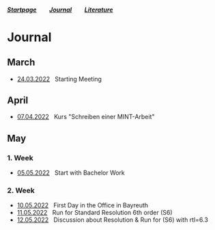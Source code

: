 ##### [Startpage](/README.md) &nbsp; &nbsp; &nbsp; &nbsp; [Journal](/journal/JOURNAL.md) &nbsp; &nbsp; &nbsp; &nbsp; [Literature](/README.md#litarture)

# Journal

## March

* [24.03.2022](2022-03-24.md) &nbsp; Starting Meeting

## April

* [07.04.2022](2022-04-07.md) &nbsp; Kurs "Schreiben einer MINT-Arbeit"

## May

### 1. Week
* [05.05.2022](2022-05-05.md) &nbsp; Start with Bachelor Work

### 2. Week

* [10.05.2022](2022-05-10.md) &nbsp; First Day in the Office in Bayreuth
* [11.05.2022](2022-05-11.md) &nbsp; Run for Standard Resolution 6th order (S6)
* [12.05.2022](2022-05-12.md) &nbsp; Discussion about Resolution & Run for (S6) with rtl=6.3
